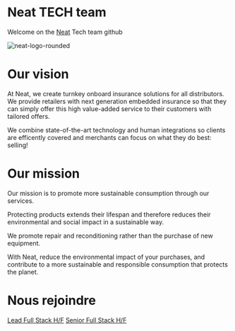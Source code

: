# Neat TECH team

Welcome on the [Neat](https://www.neat.eu) Tech team github

![neat-logo-rounded](https://github.com/Neat-eu/.github/assets/245365/efc853e6-a09d-4a74-8102-54cf3121ec03)

# Our vision

At Neat, we create turnkey onboard insurance solutions for all distributors.
We provide retailers with next generation embedded insurance so that they can simply offer this high value-added service to their customers with tailored offers.

We combine state-of-the-art technology and human integrations so clients are efficently covered and merchants can focus on what they do best: selling!

# Our mission

Our mission is to promote more sustainable consumption through our services.

Protecting products extends their lifespan and therefore reduces their environmental and social impact in a sustainable way.

We promote repair and reconditioning rather than the purchase of new equipment.

With Neat, reduce the environmental impact of your purchases, and contribute to a more sustainable and responsible consumption that protects the planet.

# Nous rejoindre

[Lead Full Stack H/F](profile/jobs/lead_full_stack.hf.md)
[Senior Full Stack H/F](profile/jobs/senior_full_stack.hf.md)
